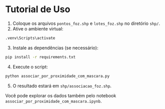 
# Tutorial de Uso

1. Coloque os arquivos `pontos_foz.shp` e `lotes_foz.shp` no diretório `shp/`.
2. Ative o ambiente virtual:
```bash
.venv\Scripts\activate
```
3. Instale as dependências (se necessário):
```bash
pip install -r requirements.txt
```
4. Execute o script:
```bash
python associar_por_proximidade_com_mascara.py
```
5. O resultado estará em `shp/associacao_foz.shp`.

Você pode explorar os dados também pelo notebook `associar_por_proximidade_com_mascara.ipynb`.
